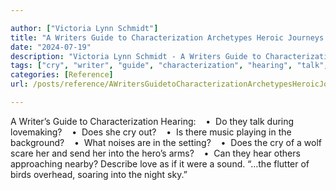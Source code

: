 ```yaml
---

author: ["Victoria Lynn Schmidt"]
title: "A Writers Guide to Characterization Archetypes Heroic Journeys and Other Elements of Dynamic Character Development - part0010_split_091.html"
date: "2024-07-19"
description: "Victoria Lynn Schmidt - A Writers Guide to Characterization Archetypes Heroic Journeys and Other Elements of Dynamic Character Development"
tags: ["cry", "writer", "guide", "characterization", "hearing", "talk", "lovemaking", "music", "playing", "background", "noise", "setting", "wolf", "scare", "send", "hero", "arm", "hear", "others", "approaching", "nearby", "describe", "love", "sound", "flutter"]
categories: [Reference]
url: /posts/reference/AWritersGuidetoCharacterizationArchetypesHeroicJourneysandOtherElementsofDynamicCharacterDevelopment-part0010split091html

---
```



A Writer’s Guide to Characterization
Hearing:
   •  Do they talk during lovemaking?
   •  Does she cry out?
   •  Is there music playing in the background?
   •  What noises are in the setting?
   •  Does the cry of a wolf scare her and send her into the hero’s arms?
   •  Can they hear others approaching nearby?
Describe love as if it were a sound. “…the flutter of birds overhead, soaring into the night sky.”
